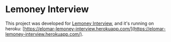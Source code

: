 # Lemoney Interview

This project was developed for [Lemoney Interview](https://github.com/lemmoney/interviews), and it's running on heroku: [https://elomar-lemoney-interview.herokuapp.com/](https://elomar-lemoney-interview.herokuapp.com/).
